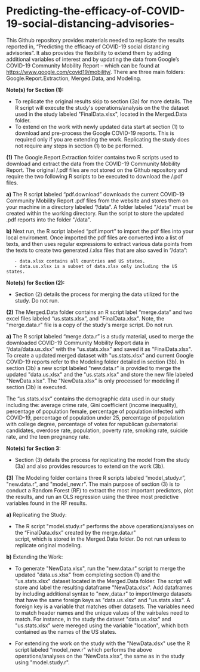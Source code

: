 # Predicting-the-efficacy-of-COVID-19-social-distancing-advisories-

This Github repository provides materials needed to replicate the results reported in, “Predicting the efficacy of COVID-19 social distancing advisories”. It also provides the flexibility to extend them by adding additional variables of interest and by updating the data from Google’s COVID-19 Community Mobility Report – which can be found at https://www.google.com/covid19/mobility/. There are three main folders: Google.Report.Extraction, Merged.Data, and Modeling.

**Note(s) for Section (1):** 

   * To replicate the original results skip to section (3a) for more details. The R script will execute the study's operations/analysis 
     on the the dataset used in the study labeled "FinalData.xlsx", located in the Merged.Data folder. 
   * To extend on the work with newly updated data start at section (1) to download and pre-process the Google COVID-19 reports. This        is required only if you are extending the work. Replicating the study does not require any steps in section (1) to be performed. 

**(1)** The Google.Report.Extraction folder contains two R scripts used to download and extract the data from the COVID-19 Community 
    Mobility Report. The original /.pdf files are not stored on the Github repository and require the two following R scripts to 
    be executed to download the /.pdf files.  

   **a)** The R script labeled “pdf.download” downloads the current COVID-19 Community Mobility Report .pdf files from the website and 
      stores them on your machine in a directory labeled “/data”. A folder labeled "/data" must be created within the working 
      directory. Run the script to store the updated .pdf reports into the folder "/data". 
      
   **b)** Next run, the R script labeled “pdf.import” to import the pdf files into your local enviroment. Once imported the pdf files 
      are converted into a list of texts, and then uses regular expressions to extract various data points from the texts to create two 
      generated /.xlsx files that are also saved in “/data”:  
       
       - data.xlsx contains all countries and US states. 
       - data.us.xlsx is a subset of data.xlsx only including the US states. 

**Note(s) for Section (2):** 

   - Section (2) details the process for merging the data utilized for the study. Do not run.  

**(2)** The Merged.Data folder contains an R script label “merge.data” and two excel files labeled “us.stats.xlsx”, and "FinalData.xlsx". 
    Note, the "merge.data.r" file is a copy of the study's merge script. Do not run.  
    
   **a)** The R script labeled “merge.data.r” is a study material, used to merge the downloaded COVID-19 Community Mobility Report data 
        in “/data/data.us.xlsx” with the “us.stats.xlsx” and saved it as "FinalData.xlsx". To create a updated merged dataset with 
      "us.stats.xlsx" and current Google COVID-19 reports refer to the Modeling folder detailed in section (3b). In section (3b) a new       script labeled "new.data.r" is provided to merge the updated "data.us.xlsx" and the "us.stats.xlsx" and store the new file 
      labeled "NewData.xlsx". The "NewData.xlsx" is only processed for modeling if section (3b) is executed.  
   
   The “us.stats.xlsx” contains the demographic data used in our study including the: average crime rate, Gini coefficient (income 
   inequality), percentage of population female, percentage of population infected with COVID-19, percentage of population under 25, 
   percentage of population with college degree, percentage of votes for republican gubernatorial candidates, overdose rate, 
   population, poverty rate, smoking rate, suicide rate, and the teen pregnancy rate. 

**Note(s) for Section 3:**

   - Section (3) details the process for replicating the model from the study (3a) and also provides resources to extend on the work        (3b).   

 **(3)** The Modeling folder contains three R scripts labeled “model_study.r”, "new.data.r", and "model_new.r". The main purpose of section 
     (3) is to conduct a Random Forest (RF) to extract the most important predictors, plot the results, and run an OLS regression using      the three most predictive variables found in the RF results. 
      
   **a)** Replicating the Study:
   
   - The R script "model.study.r" performs the above operations/analyses on the “FinalData.xlsx” created by the merge.data.r"       
     script, which is stored in the Merged.Data folder. Do not run unless to replicate original modeling. 
     
   **b)** Extending the Work:
   
   - To generate "NewData.xlsx", run the "new.data.r" script to merge the updated "data.us.xlsx" from completing section (1) 
     and the "us.stats.xlsx" dataset located in the Merged.Data folder. The script will store and label the resulting dataframe 
     "NewData.xlsx". Add dataframes by including additional syntax to "new_data.r" to import/merge datasets that have the same foreign 
     keys as "data.us.xlsx" and "us.stats.xlsx". A foreign key is a variable that matches other datasets. The variables need to match 
     header names and the unique values of the vairbales need to match. For instance, in the study the dataset "data.us.xlsx" and 
     "us.stats.xlsx" were mereged using the variable "location", which both contained as the names of the US states. 
   
   - For extending the work on the study with the "NewData.xlsx" use the R script labeled “model_new.r" which performs the above 
     operations/analyses on the “NewData.xlsx”, the same as in the study using "model.study.r". 
     
        



